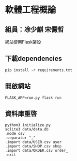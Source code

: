# 軟體工程概論
## 組員：凃少麒 宋儼哲
網站使用Flask架設
## 下載dependencies
```
pip install -r requirements.txt
```
## 開啟網站
```
FLASK_APP=run.py flask run
```
## 資料庫重啓
```
python3 initialize.py
sqlite3 data/data.db
.mode csv
.separator ","
.import data/USER.csv user
.import data/SHOP.csv shop
.import data/ORDER.csv order_
.exit
```
